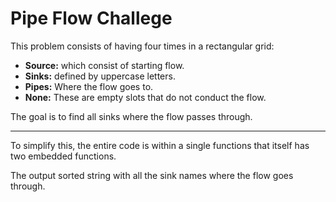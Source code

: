 # Pipe Flow Challege

This problem consists of having four times in a rectangular grid:

*   **Source:** which consist of starting flow.
*   **Sinks:** defined by uppercase letters. 
*   **Pipes:** Where the flow goes to.
*   **None:** These are empty slots that do not conduct the flow.

The goal is to find all sinks where the flow passes through.

-----

To simplify this, the entire code is within a single functions that itself has two embedded functions. 

The output sorted string with all the sink names where the flow goes through.
